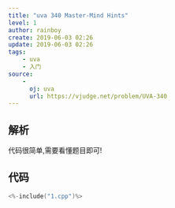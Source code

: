 ```yaml
---
title: "uva 340 Master-Mind Hints"
level: 1
author: rainboy
create: 2019-06-03 02:26
update: 2019-06-03 02:26
tags:
    - uva
    - 入门
source:
    - 
      oj: uva
      url: https://vjudge.net/problem/UVA-340
---
```


## 解析

代码很简单,需要看懂题目即可!

## 代码

```c
<%-include("1.cpp")%>
```

